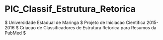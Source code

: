 # PIC_Classif_Estrutura_Retorica
$ Universidade Estadual de Maringa
$ Projeto de Iniciacao Cientifica 2015-2016
$ Criacao de Classificadores de Estrutura Retorica para Resumos da PubMed
$ 
